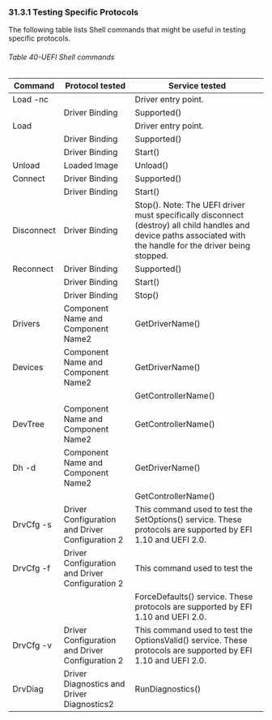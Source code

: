 <!--- @file
  31.3.1 Testing Specific Protocols

  Copyright (c) 2012-2018, Intel Corporation. All rights reserved.<BR>

  Redistribution and use in source (original document form) and 'compiled'
  forms (converted to PDF, epub, HTML and other formats) with or without
  modification, are permitted provided that the following conditions are met:

  1) Redistributions of source code (original document form) must retain the
     above copyright notice, this list of conditions and the following
     disclaimer as the first lines of this file unmodified.

  2) Redistributions in compiled form (transformed to other DTDs, converted to
     PDF, epub, HTML and other formats) must reproduce the above copyright
     notice, this list of conditions and the following disclaimer in the
     documentation and/or other materials provided with the distribution.

  THIS DOCUMENTATION IS PROVIDED BY TIANOCORE PROJECT "AS IS" AND ANY EXPRESS OR
  IMPLIED WARRANTIES, INCLUDING, BUT NOT LIMITED TO, THE IMPLIED WARRANTIES OF
  MERCHANTABILITY AND FITNESS FOR A PARTICULAR PURPOSE ARE DISCLAIMED. IN NO
  EVENT SHALL TIANOCORE PROJECT  BE LIABLE FOR ANY DIRECT, INDIRECT, INCIDENTAL,
  SPECIAL, EXEMPLARY, OR CONSEQUENTIAL DAMAGES (INCLUDING, BUT NOT LIMITED TO,
  PROCUREMENT OF SUBSTITUTE GOODS OR SERVICES; LOSS OF USE, DATA, OR PROFITS;
  OR BUSINESS INTERRUPTION) HOWEVER CAUSED AND ON ANY THEORY OF LIABILITY,
  WHETHER IN CONTRACT, STRICT LIABILITY, OR TORT (INCLUDING NEGLIGENCE OR
  OTHERWISE) ARISING IN ANY WAY OUT OF THE USE OF THIS DOCUMENTATION, EVEN IF
  ADVISED OF THE POSSIBILITY OF SUCH DAMAGE.

-->

### 31.3.1 Testing Specific Protocols

The following table lists Shell commands that might be useful in testing
specific protocols.

<div style="page-break-after: always;"></div>

###### Table 40-UEFI Shell commands

| **Command** | **Protocol tested**                             | **Service tested**                   |
| ----------- | ----------------------------------------------- | ------------------------------------ |
| Load -nc   |                                                 | Driver entry point.                                                                                                                                              |
|            | Driver Binding                                  | Supported()                                                                                                                                                      |
| Load       |                                                 | Driver entry point.                                                                                                                                              |
|            | Driver Binding                                  | Supported()                                                                                                                                                      |
|            | Driver Binding                                  | Start()                                                                                                                                                          |
| Unload     | Loaded Image                                    | Unload()                                                                                                                                                         |
| Connect    | Driver Binding                                  | Supported()                                                                                                                                                      |
|            | Driver Binding                                  | Start()                                                                                                                                                          |
| Disconnect | Driver Binding                                  | Stop(). Note: The UEFI driver must specifically disconnect (destroy) all child handles and device paths associated with the handle for the driver being stopped. |
| Reconnect  | Driver Binding                                  | Supported()                                                                                                                                                      |
|            | Driver Binding                                  | Start()                                                                                                                                                          |
|            | Driver Binding                                  | Stop()                                                                                                                                                           |
| Drivers    | Component Name and Component Name2              | GetDriverName()                                                                                                                                                  |
| Devices    | Component Name and Component Name2              | GetDriverName()                                                                                                                                                  |
|            |                                                 | GetControllerName()                                                                                                                                              |
| DevTree    | Component Name and Component Name2              | GetControllerName()                                                                                                                                              |
| Dh -d      | Component Name and Component Name2              | GetDriverName()                                                                                                                                                  |
|            |                                                 | GetControllerName()                                                                                                                                              |
| DrvCfg -s  | Driver Configuration and Driver Configuration 2 | This command used to test the SetOptions() service. These protocols are supported by EFI 1.10 and UEFI 2.0.                                                      |
| DrvCfg -f  | Driver Configuration and Driver Configuration 2 | This command used to test the                                                                                                                                    |
|            |                                                 | ForceDefaults() service. These protocols are supported by EFI 1.10 and UEFI 2.0.                                                                                 |
| DrvCfg -v  | Driver Configuration and Driver Configuration 2 | This command used to test the OptionsValid() service. These protocols are supported by EFI 1.10 and UEFI 2.0.                                                    |
| DrvDiag    | Driver Diagnostics and Driver Diagnostics2      | RunDiagnostics()                                                                                                                                                 |
